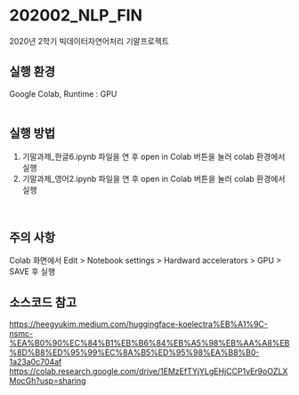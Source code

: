 # 202002_NLP_FIN
2020년 2학기 빅데이터자연어처리 기말프로젝트

## 실행 환경
Google Colab, Runtime : GPU<br>
<br>

## 실행 방법
1. 기말과제_한글6.ipynb 파일을 연 후 open in Colab 버튼을 눌러 colab 환경에서 실행
2. 기말과제_영어2.ipynb 파일을 연 후 open in Colab 버튼을 눌러 colab 환경에서 실행
<br>

## 주의 사항
Colab 화면에서 Edit > Notebook settings > Hardward accelerators > GPU > SAVE 후 실행
<br>

## 소스코드 참고
https://heegyukim.medium.com/huggingface-koelectra%EB%A1%9C-nsmc-%EA%B0%90%EC%84%B1%EB%B6%84%EB%A5%98%EB%AA%A8%EB%8D%B8%ED%95%99%EC%8A%B5%ED%95%98%EA%B8%B0-1a23a0c704af
https://colab.research.google.com/drive/1EMzEfTYjYLgEHjCCP1vEr9oOZLXMocGh?usp=sharing
